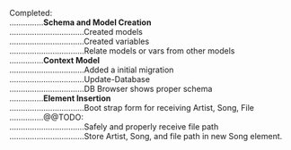 Completed:<br>
...............**Schema and Model Creation**<br>
.................................Created models<br>
.................................Created variables<br>
.................................Relate models or vars from other models<br>
...............**Context Model**<br>
.................................Added a initial migration<br>
.................................Update-Database<br>
.................................DB Browser shows proper schema<br>
...............**Element Insertion**<br>
.................................Boot strap form for receiving Artist, Song, File<br>
...............@@TODO:<br>
.................................Safely and properly receive file path<br>
.................................Store Artist, Song, and file path in new Song element.<br>
